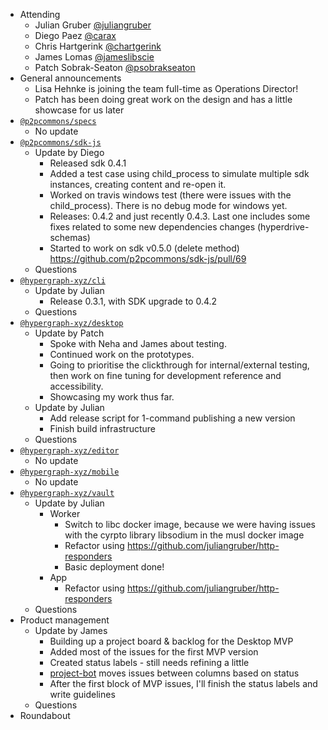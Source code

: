 -   Attending
    - Julian Gruber [@juliangruber](https://twitter.com/juliangruber)
    - Diego Paez [@carax](https://twitter.com/carax)
    - Chris Hartgerink [@chartgerink](https://twitter.com/chartgerink)
    - James Lomas [@jameslibscie](https://github.com/jameslibscie)
    - Patch Sobrak-Seaton [@psobrakseaton](https://twitter.com/psobrakseaton)
-   General announcements
    - Lisa Hehnke is joining the team full-time as Operations Director!
    - Patch has been doing great work on the design and has a little showcase for us later
-   [`@p2pcommons/specs`](https://github.com/p2pcommons/specs)
    - No update
-   [`@p2pcommons/sdk-js`](https://github.com/p2pcommons/sdk-js)
    - Update by Diego
        - Released sdk 0.4.1
        - Added a test case using child_process to simulate multiple sdk instances, creating content and re-open it.
        - Worked on travis windows test (there were issues with the child_process). There is no debug mode for windows yet.
        - Releases: 0.4.2 and just recently 0.4.3. Last one includes some fixes related to some new dependencies changes (hyperdrive-schemas)
        - Started to work on sdk v0.5.0 (delete method) https://github.com/p2pcommons/sdk-js/pull/69
    - Questions
-   [`@hypergraph-xyz/cli`](https://github.com/hypergraph-xyz/cli)
    - Update by Julian
        - Release 0.3.1, with SDK upgrade to 0.4.2
    - Questions
-   [`@hypergraph-xyz/desktop`](https://github.com/hypergraph-xyz/desktop)
    - Update by Patch
        - Spoke with Neha and James about testing.
        - Continued work on the prototypes.
        - Going to prioritise the clickthrough for internal/external testing, then work on fine tuning for development reference and accessibility.
        - Showcasing my work thus far.
    - Update by Julian
        - Add release script for 1-command publishing a new version
        - Finish build infrastructure
    - Questions
-   [`@hypergraph-xyz/editor`](https://github.com/hypergraph-xyz/editor)
    - No update
-   [`@hypergraph-xyz/mobile`](https://github.com/hypergraph-xyz/mobile)
    - No update
-   [`@hypergraph-xyz/vault`](https://github.com/hypergraph-xyz/vault)
    - Update by Julian
        - Worker
            - Switch to libc docker image, because we were having issues with the cyrpto library libsodium in the musl docker image
            - Refactor using https://github.com/juliangruber/http-responders
            - Basic deployment done!
        - App
            - Refactor using https://github.com/juliangruber/http-responders
    - Questions
-   Product management
    - Update by James
        - Building up a project board & backlog for the Desktop MVP
        - Added most of the issues for the first MVP version
        - Created status labels - still needs refining a little
        - [project-bot](https://github.com/philschatz/project-bot) moves issues between columns based on status
        - After the first block of MVP issues, I'll finish the status labels and write guidelines
    - Questions
- Roundabout
